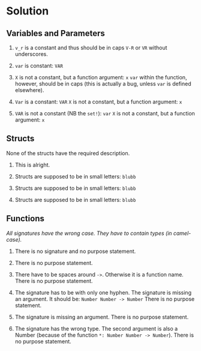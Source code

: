 # Solution

## Variables and Parameters

1) `v_r` is a constant and thus should be in caps `V-R` or `VR` without underscores.

2) `var` is constant: `VAR`

3) `X` is not a constant, but a function argument: `x`
  `var` within the function, however, should be in caps (this is actually a bug, unless `var` is defined elsewhere).

4) `Var` is a constant: `VAR`
  `X` is not a constant, but a function argument: `x`

5) `VAR` is not a constant (NB the `set!`): `var`
  `X` is not a constant, but a function argument: `x`
  

## Structs

None of the structs have the required description.

1) This is alright.

2) Structs are supposed to be in small letters: `blubb`

3) Structs are supposed to be in small letters: `blubb`

4) Structs are supposed to be in small letters: `blubb`

## Functions

*All signatures have the wrong case. They have to contain types (in camel-case).*

1) There is no signature and no purpose statement.

2) There is no purpose statement.

3) There have to be spaces around `->`. Otherwise it is a function name. 
  There is no purpose statement.

4) The signature has to be with only one hyphen. The signature is missing an argument. It should be: `Number Number -> Number`
  There is no purpose statement.

5) The signature is missing an argument. There is no purpose statement.
  
6) The signature has the wrong type. The second argument is also a Number (because of the function `*: Number Number -> Number`).
  There is no purpose statement.


